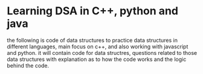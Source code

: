 # Learning DSA in C++, python and java

the following is code of data structures to practice data structures in different languages, main focus on c++, and also working with javascript and python. it will contain code for data structres, questions related to those data structures with explanation as to how the code works and the logic behind the code.
